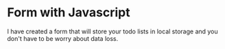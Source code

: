 # Form with Javascript

I have created a form that will store your todo lists in local storage and you don't have to be worry about data loss.